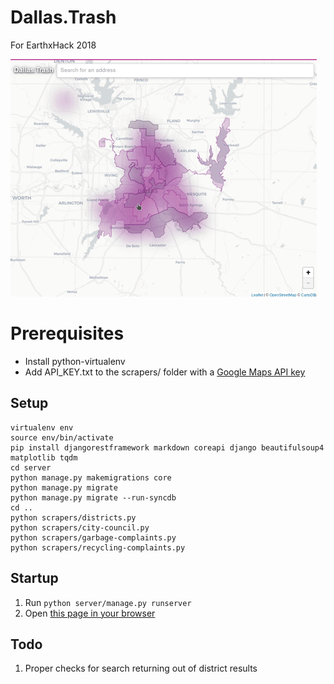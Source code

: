 # Dallas.Trash
For EarthxHack 2018

![Screencap of demo](https://raw.githubusercontent.com/SaltyQuetzals/EarthxHack-2018/master/screencap.gif)

# Prerequisites
* Install python-virtualenv
* Add API_KEY.txt to the scrapers/ folder with a [Google Maps API key](https://developers.google.com/maps/documentation/javascript/get-api-key)

## Setup
```
virtualenv env
source env/bin/activate
pip install djangorestframework markdown coreapi django beautifulsoup4 matplotlib tqdm
cd server
python manage.py makemigrations core
python manage.py migrate
python manage.py migrate --run-syncdb
cd ..
python scrapers/districts.py
python scrapers/city-council.py
python scrapers/garbage-complaints.py
python scrapers/recycling-complaints.py
```

## Startup
1. Run `python server/manage.py runserver`
1. Open [this page in your browser](http://localhost:8000/static/index.html)

## Todo
1. Proper checks for search returning out of district results
